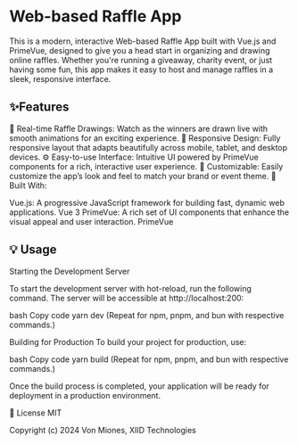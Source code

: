 # Web-based Raffle App

This is a modern, interactive Web-based Raffle App built with Vue.js and PrimeVue, designed to give you a head start in organizing and drawing online raffles. Whether you're running a giveaway, charity event, or just having some fun, this app makes it easy to host and manage raffles in a sleek, responsive interface.

## ✨Features 

🎥 Real-time Raffle Drawings: Watch as the winners are drawn live with smooth animations for an exciting experience.
📱 Responsive Design: Fully responsive layout that adapts beautifully across mobile, tablet, and desktop devices.
⚙️ Easy-to-use Interface: Intuitive UI powered by PrimeVue components for a rich, interactive user experience.
🎨 Customizable: Easily customize the app’s look and feel to match your brand or event theme.
🚀 Built With:

Vue.js: A progressive JavaScript framework for building fast, dynamic web applications. Vue 3
PrimeVue: A rich set of UI components that enhance the visual appeal and user interaction. PrimeVue

## 💡 Usage

Starting the Development Server

To start the development server with hot-reload, run the following command. The server will be accessible at http://localhost:200:

bash
Copy code
yarn dev
(Repeat for npm, pnpm, and bun with respective commands.)

Building for Production
To build your project for production, use:

bash
Copy code
yarn build
(Repeat for npm, pnpm, and bun with respective commands.)

Once the build process is completed, your application will be ready for deployment in a production environment.

📑 License
MIT

Copyright (c) 2024 Von Miones, XIID Technologies
